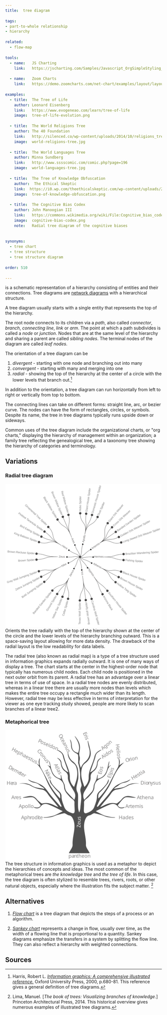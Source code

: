 ```yaml
---
title:  tree diagram
  
tags:
- part-to-whole relationship
- hierarchy

related:
  - flow-map

tools:
  - name:   JS Charting
    link:   https://jscharting.com/Samples/Javascript_OrgSimpleStyling_Chart

  - name:   Zoom Charts
    link:   https://demo.zoomcharts.com/net-chart/examples/layout/layout-hierarchy

examples:
  - title:  The Tree of Life
    author: Leonard Eisenberg
    link:   https://www.evogeneao.com/learn/tree-of-life
    image:  tree-of-life-evolution.png
    
  - title:  The World Religions Tree
    author: The 40 Foundation
    link:   http://silenced.co/wp-content/uploads/2014/10/religions_tree.jpg
    image:  world-religions-tree.jpg
  
  - title:  The World Languages Tree
    author: Minna Sundberg
    link:   http://www.sssscomic.com/comic.php?page=196
    image:  world-languages-tree.jpg

  - title:  The Tree of Knowledge Obfuscation
    author:  The Ethical Skeptic
    link:  https://i0.wp.com/theethicalskeptic.com/wp-content/uploads/2017/07/Tree-of-Knowledge-Obfuscation.png?ssl=1
    image:  tree-of-knowledge-obfuscation.png
 
  - title:  The Cognitive Bias Codex
    author: John Manoogian III
    link:   https://commons.wikimedia.org/wiki/File:Cognitive_bias_codex_en.svg
    image:  cognitive-bias-codex.png
    note:   Radial tree diagram of the cognitive biases   
    

synonyms:
  - tree chart
  - tree structure
  - tree structure diagram

order: 510

---
```


is a schematic representation of a hierarchy consisting of entities and their connections. Tree diagrams are [network diagrams](/network-diagram) with a hierarchical structure.

<!--more-->
A tree diagram usually starts with a single entity that represents the top of the hierarchy. 

The root node connects to its children via a *path*, also called *connector*, *branch*, *connecting line*, *link* or *arm*. The point at which a path subdivides is called a *node* or *junction*. Nodes that are at the same level of the hierarchy and sharing a parent are called *sibling nodes*. The terminal nodes of the diagram are called *leaf nodes*.

The orientation of a tree diagram can be
1. *divergent* - starting with one node and branching out into many
2. *convergent* - starting with many and merging into one
3. *radial* - showing the top of the hierarchy at the center of a circle with the lower levels that branch out.[^harris]

In addition to the orientation, a tree diagram can run horizontally from left to right or vertically from top to bottom.

The connecting lines can take on different forms: straight line, arc, or bezier curve. The nodes can have the form of rectangles, circles, or symbols. Despite its name, the tree in tree diagrams typically runs upside down or sideways.


Common uses of the tree diagram include the organizational charts, or "org charts," displaying the hierarchy of management within an organization; a family tree reflecting the genealogical tree, and a taxonomy tree showing the hierarchy of categories and terminology.

## Variations

### Radial tree diagram
<img src="radial-tree-diagram.svg" class="f-right-half" /> Orients the tree radially with the top of the hierarchy shown at the center of the circle and the lower levels of the hierarchy branching outward. This is a space-saving layout allowing for more data density. The drawback of the radial layout is the low readability for data labels.
<!-- TODO: review -->
The radial tree (also known as radial map) is a type of a tree structure used in information graphics expands radially outward. It is one of many ways of display a tree. The chart starts at the center in the highest-order node that typically has numerous child nodes. Each child node is positioned in the next outer orbit from its parent. A radial tree has an advantage over a linear tree in terms of use of space. In a radial tree nodes are evenly distributed, whereas in a linear tree there are usually more nodes than levels which makes the entire tree occupy a rectangle much wider than its length. However, radial tree may be less effective in terms of interpretation for the viewer as one eye tracking study showed, people are more likely to scan branches of a linear tree2.

<!--
Sources
[^harris]: Harris, Robert L. [*Information graphics: A comprehensive illustrated reference.*](https://books.google.com/books?id=LT1RXREvkGIC) Oxford University Press, 2000, p.680-81. This reference gives a general definition of tree diagrams.
[^lima]: Lima, Manuel. [*The book of trees: Visualizing branches of knowledge.*] Princeton Architectural Press, 2014. This historical overview gives numerous examples of illustrated tree diagrams.
-->

### Metaphorical tree

<img src="metaphorical-tree.svg" class="f-right-half" /> The tree structure in information graphics is used as a metaphor to depict the hierarchies of concepts and ideas. The most common of the metaphorical trees are *the knowledge tree* and *the tree of life*. In this case, the tree diagram is often stylized to resemble trees, rivers, roots, or other natural objects, especially where the illustration fits the subject matter. [^lima]

## Alternatives
1. [*Flow chart*](/flow-chart) is a tree diagram that depicts the steps of a process or an algorithm.


2. [*Sankey chart*](/sankey-chart) represents a change in flow, usually over time, as the width of a flowing line that is proportional to a quantity. Sankey diagrams emphasize the transfers in a system by splitting the flow line. They can also reflect a hierarchy with weighted connections.


## Sources
[^harris]: Harris, Robert L. [*Information graphics: A comprehensive illustrated reference.*](https://books.google.com/books?id=LT1RXREvkGIC) Oxford University Press, 2000, p.680-81. This reference gives a general definition of tree diagrams.
[^lima]: Lima, Manuel. [*The book of trees: Visualizing branches of knowledge.*] Princeton Architectural Press, 2014. This historical overview gives numerous examples of illustrated tree diagrams.


